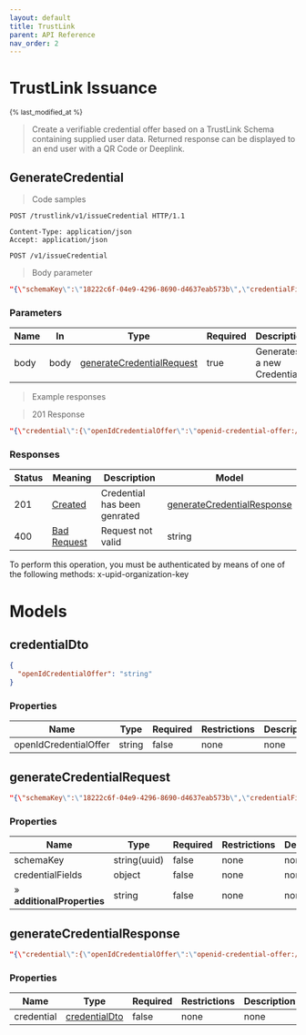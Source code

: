```yaml
---
layout: default
title: TrustLink
parent: API Reference
nav_order: 2
---
```


<h1 id="-uauth">TrustLink Issuance</h1>
<sub>{% last_modified_at %}</sub>

> Create a verifiable credential offer based on a TrustLink Schema containing supplied user data. Returned response can be displayed to an end user with a QR Code or Deeplink.

## GenerateCredential

<a id="opIdGenerateCredential"></a>

> Code samples

```http
POST /trustlink/v1/issueCredential HTTP/1.1

Content-Type: application/json
Accept: application/json

```

`POST /v1/issueCredential`

> Body parameter

```json
"{\"schemaKey\":\"18222c6f-04e9-4296-8690-d4637eab573b\",\"credentialFields\":{\"First Name\":\"John\",\"Last Name\":\"Doe\",\"Date of Birth\":\"01/01/1970\",\"City\":\"New York\",\"State\":\"NY\"}}"
```

<h3 id="generatecredential-parameters">Parameters</h3>

|Name|In|Type|Required|Description|
|---|---|---|---|---|
|body|body|[generateCredentialRequest](#schemageneratecredentialrequest)|true|Generates a new Credential|

> Example responses

> 201 Response

```json
"{\"credential\":{\"openIdCredentialOffer\":\"openid-credential-offer://issuer.ultrapassid.com/?credential_offer=%7B%22credential_issuer%22%3A%22https%3A%2F%2Fissuer.ultrapassid.com%22%2C%22credentials%22%3A%5B%7B%22format%22%3A%22jwt_vc_json%22%2C%22types%22%3A%5B%22VerifiableCredential%22%2C%22UniversityDegreeCredential%22%5D%2C%22credential_definition%22%3A%7B%22%40context%22%3A%5B%22https%3A%2F%2Fwww.w3.org%2F2018%2Fcredentials%2Fv1%22%2C%22https%3A%2F%2Fwww.w3.org%2F2018%2Fcredentials%2Fexamples%2Fv1%22%5D%2C%22types%22%3A%5B%22VerifiableCredential%22%2C%22UniversityDegreeCredential%22%5D%7D%7D%5D%2C%22grants%22%3A%7B%22authorization_code%22%3A%7B%22issuer_state%22%3A%22de11c246-2357-42f0-a791-8dc19f0a4353%22%7D%2C%22urn%3Aietf%3Aparams%3Aoauth%3Agrant-type%3Apre-authorized_code%22%3A%7B%22pre-authorized_code%22%3A%22eyJhbGciOiJFZERTQSJ9.eyJzdWIiOiJkZTExYzI0Ni0yMzU3LTQyZjAtYTc5MS04ZGMxOWYwYTQzNTMiLCJpc3MiOiJodHRwczovL2lzc3Vlci5wb3J0YWwud2FsdC5pZCIsImF1ZCI6IlRPS0VOIn0.eEfCrHBW9-WcKS8BuXh4HjxHF5QeAzrNg0mi2OVsSOHqcLZNuMyWck8ER0WdEQrT4zNptJpRj2fp71KGZvJ3AA%22%2C%22user_pin_required%22%3Afalse%7D%7D%7D\"}}"
```

<h3 id="generatecredential-responses">Responses</h3>

|Status|Meaning|Description|Model|
|---|---|---|---|
|201|[Created](https://tools.ietf.org/html/rfc7231#section-6.3.2)|Credential has been genrated|[generateCredentialResponse](#schemageneratecredentialresponse)|
|400|[Bad Request](https://tools.ietf.org/html/rfc7231#section-6.5.1)|Request not valid|string|

<aside class="warning">
To perform this operation, you must be authenticated by means of one of the following methods:
x-upid-organization-key
</aside>

# Models

<h2 id="tocS_credentialDto">credentialDto</h2>

<a id="schemacredentialdto"></a>
<a id="schema_credentialDto"></a>
<a id="tocScredentialdto"></a>
<a id="tocscredentialdto"></a>

```json
{
  "openIdCredentialOffer": "string"
}

```

### Properties

|Name|Type|Required|Restrictions|Description|
|---|---|---|---|---|
|openIdCredentialOffer|string|false|none|none|

<h2 id="tocS_generateCredentialRequest">generateCredentialRequest</h2>

<a id="schemageneratecredentialrequest"></a>
<a id="schema_generateCredentialRequest"></a>
<a id="tocSgeneratecredentialrequest"></a>
<a id="tocsgeneratecredentialrequest"></a>

```json
"{\"schemaKey\":\"18222c6f-04e9-4296-8690-d4637eab573b\",\"credentialFields\":{\"First Name\":\"John\",\"Last Name\":\"Doe\",\"Date of Birth\":\"01/01/1970\",\"City\":\"New York\",\"State\":\"NY\"}}"

```

### Properties

|Name|Type|Required|Restrictions|Description|
|---|---|---|---|---|
|schemaKey|string(uuid)|false|none|none|
|credentialFields|object|false|none|none|
|» **additionalProperties**|string|false|none|none|

<h2 id="tocS_generateCredentialResponse">generateCredentialResponse</h2>

<a id="schemageneratecredentialresponse"></a>
<a id="schema_generateCredentialResponse"></a>
<a id="tocSgeneratecredentialresponse"></a>
<a id="tocsgeneratecredentialresponse"></a>

```json
"{\"credential\":{\"openIdCredentialOffer\":\"openid-credential-offer://issuer.ultrapassid.com/?credential_offer=%7B%22credential_issuer%22%3A%22https%3A%2F%2Fissuer.ultrapassid.com%22%2C%22credentials%22%3A%5B%7B%22format%22%3A%22jwt_vc_json%22%2C%22types%22%3A%5B%22VerifiableCredential%22%2C%22UniversityDegreeCredential%22%5D%2C%22credential_definition%22%3A%7B%22%40context%22%3A%5B%22https%3A%2F%2Fwww.w3.org%2F2018%2Fcredentials%2Fv1%22%2C%22https%3A%2F%2Fwww.w3.org%2F2018%2Fcredentials%2Fexamples%2Fv1%22%5D%2C%22types%22%3A%5B%22VerifiableCredential%22%2C%22UniversityDegreeCredential%22%5D%7D%7D%5D%2C%22grants%22%3A%7B%22authorization_code%22%3A%7B%22issuer_state%22%3A%22de11c246-2357-42f0-a791-8dc19f0a4353%22%7D%2C%22urn%3Aietf%3Aparams%3Aoauth%3Agrant-type%3Apre-authorized_code%22%3A%7B%22pre-authorized_code%22%3A%22eyJhbGciOiJFZERTQSJ9.eyJzdWIiOiJkZTExYzI0Ni0yMzU3LTQyZjAtYTc5MS04ZGMxOWYwYTQzNTMiLCJpc3MiOiJodHRwczovL2lzc3Vlci5wb3J0YWwud2FsdC5pZCIsImF1ZCI6IlRPS0VOIn0.eEfCrHBW9-WcKS8BuXh4HjxHF5QeAzrNg0mi2OVsSOHqcLZNuMyWck8ER0WdEQrT4zNptJpRj2fp71KGZvJ3AA%22%2C%22user_pin_required%22%3Afalse%7D%7D%7D\"}}"

```

### Properties

|Name|Type|Required|Restrictions|Description|
|---|---|---|---|---|
|credential|[credentialDto](#schemacredentialdto)|false|none|none|

